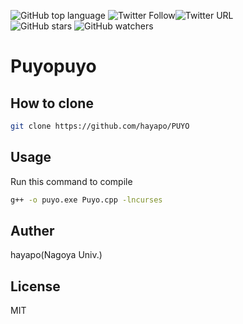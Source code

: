 <img alt="GitHub top language" src="https://img.shields.io/github/languages/top/hayapo/PUYO?style=plastic"> <img alt="Twitter Follow" src="https://img.shields.io/twitter/follow/Laughingcat0?style=social"><img alt="Twitter URL" src="https://img.shields.io/twitter/url?style=social&url=https%3A%2F%2Fgithub.com%2Fhayapo">  
<img alt="GitHub stars" src="https://img.shields.io/github/stars/hayapo/PUYO?style=social"> <img alt="GitHub watchers" src="https://img.shields.io/github/watchers/hayapo/PUYO?style=social">

# Puyopuyo

## How to clone
```bash
git clone https://github.com/hayapo/PUYO
```
## Usage
Run this command to compile
```bash
g++ -o puyo.exe Puyo.cpp -lncurses
```

## Auther
hayapo(Nagoya Univ.)

## License
MIT
